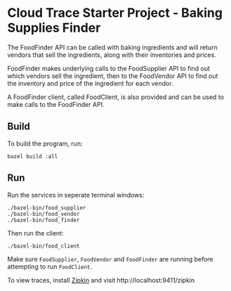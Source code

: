 # Cloud Trace Starter Project - Baking Supplies Finder

The FoodFinder API can be called with baking ingredients and will return vendors that sell the ingredients, along with their inventories and prices.

FoodFinder makes underlying calls to the FoodSupplier API to find out which vendors sell the ingredient, then to the FoodVendor API to find out the inventory and price of the ingredient for each vendor.

A FoodFinder client, called FoodClient, is also provided and can be used to make calls to the FoodFinder API.

## Build
To build the program, run:
```
bazel build :all
```

## Run
Run the services in seperate terminal windows:
```
./bazel-bin/food_supplier
./bazel-bin/food_vendor
./bazel-bin/food_finder
```

Then run the client:
```
./bazel-bin/food_client
```

Make sure `FoodSupplier`, `FoodVendor` and `FoodFinder` are running before attempting to run `FoodClient`.

To view traces, install [Zipkin](https://zipkin.io/pages/quickstart) and visit http://localhost:9411/zipkin
